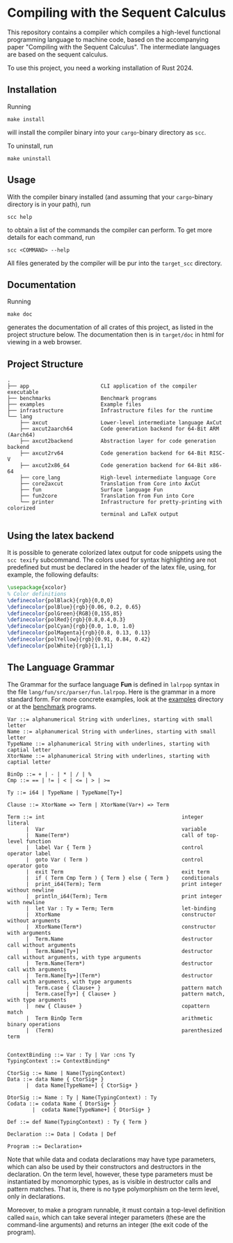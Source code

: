 # Compiling with the Sequent Calculus

This repository contains a compiler which compiles a high-level functional
programming language to machine code, based on the accompanying paper "Compiling
with the Sequent Calculus". The intermediate languages are based on the sequent
calculus.

To use this project, you need a working installation of Rust 2024.

## Installation

Running

```console
make install
```

will install the compiler binary into your `cargo`-binary directory as `scc`.

To uninstall, run

```console
make uninstall
```

## Usage

With the compiler binary installed (and assuming that your `cargo`-binary directory is in your path),
run

```console
scc help
```

to obtain a list of the commands the compiler can perform.
To get more details for each command, run

```console
scc <COMMAND> --help
```

All files generated by the compiler will be pur into the `target_scc` directory.

## Documentation

Running

```console
make doc
```

generates the documentation of all crates of this project, as listed in the project structure below.
The documentation then is in `target/doc` in html for viewing in a web browser.

## Project Structure

```console
.
├── app                       CLI application of the compiler executable
├── benchmarks                Benchmark programs
├── examples                  Example files
├── infrastructure            Infrastructure files for the runtime
└── lang
    ├── axcut                 Lower-level intermediate language AxCut
    ├── axcut2aarch64         Code generation backend for 64-Bit ARM (Aarch64)
    ├── axcut2backend         Abstraction layer for code generation backend
    ├── axcut2rv64            Code generation backend for 64-Bit RISC-V
    ├── axcut2x86_64          Code generation backend for 64-Bit x86-64
    ├── core_lang             High-level intermediate language Core
    ├── core2axcut            Translation from Core into AxCut
    ├── fun                   Surface language Fun
    ├── fun2core              Translation from Fun into Core
    └── printer               Infrastructure for pretty-printing with colorized
                              terminal and LaTeX output
```

## Using the latex backend

It is possible to generate colorized latex output for code snippets using the
`scc texify` subcommand. The colors used for syntax highlighting are not
predefined but must be declared in the header of the latex file, using, for
example, the following defaults:

```latex
\usepackage{xcolor}
% Color definitions
\definecolor{polBlack}{rgb}{0,0,0}
\definecolor{polBlue}{rgb}{0.06, 0.2, 0.65}
\definecolor{polGreen}{RGB}{0,155,85}
\definecolor{polRed}{rgb}{0.8,0.4,0.3}
\definecolor{polCyan}{rgb}{0.0, 1.0, 1.0}
\definecolor{polMagenta}{rgb}{0.8, 0.13, 0.13}
\definecolor{polYellow}{rgb}{0.91, 0.84, 0.42}
\definecolor{polWhite}{rgb}{1,1,1}
```

## The Language Grammar

The Grammar for the surface language **Fun** is defined in `lalrpop` syntax in
the file `lang/fun/src/parser/fun.lalrpop`. Here is the grammar in a more
standard form. For more concrete examples, look at the [examples](./examples) directory
or at the [benchmark](./benchmarks) programs.

```
Var ::= alphanumerical String with underlines, starting with small letter
Name ::= alphanumerical String with underlines, starting with small letter
TypeName ::= alphanumerical String with underlines, starting with captial letter
XtorName ::= alphanumerical String with underlines, starting with captial letter

BinOp ::= + | - | * | / | %
Cmp ::= == | != | < | <= | > | >=

Ty ::= i64 | TypeName | TypeName[Ty+]

Clause ::= XtorName => Term | XtorName(Var+) => Term

Term ::= int                                            integer literal
      |  Var                                            variable
      |  Name(Term*)                                    call of top-level function
      |  label Var { Term }                             control operator label
      |  goto Var ( Term )                              control operator goto
      |  exit Term                                      exit term
      |  if ( Term Cmp Term ) { Term } else { Term }    conditionals
      |  print_i64(Term); Term                          print integer without newline
      |  println_i64(Term); Term                        print integer with newline
      |  let Var : Ty = Term; Term                      let-binding
      |  XtorName                                       constructor without arguments
      |  XtorName(Term*)                                constructor with arguments
      |  Term.Name                                      destructor call without arguments
      |  Term.Name[Ty+]                                 destructor call without arguments, with type arguments
      |  Term.Name(Term*)                               destructor call with arguments
      |  Term.Name[Ty+](Term*)                          destructor call with arguments, with type arguments
      |  Term.case { Clause+ }                          pattern match
      |  Term.case[Ty+] { Clause+ }                     pattern match, with type arguments
      |  new { Clause+ }                                copattern match
      |  Term BinOp Term                                arithmetic binary operations
      |  (Term)                                         parenthesized term


ContextBinding ::= Var : Ty | Var :cns Ty
TypingContext ::= ContextBinding*

CtorSig ::= Name | Name(TypingContext)
Data ::= data Name { CtorSig+ }
      |  data Name[TypeName+] { CtorSig+ }

DtorSig ::= Name : Ty | Name(TypingContext) : Ty
Codata ::= codata Name { DtorSig+ }
        |  codata Name[TypeName+] { DtorSig+ }

Def ::= def Name(TypingContext) : Ty { Term }

Declaration ::= Data | Codata | Def

Program ::= Declaration+
```

Note that while data and codata declarations may have type parameters, which can also be used
by their constructors and destructors in the declaration. On the term level, however, these
type parameters must be instantiated by monomorphic types, as is visible in destructor calls and
pattern matches. That is, there is no type polymorphism on the term level, only in declarations.

Moreover, to make a program runnable, it must contain a top-level definition called `main`, which
can take several integer parameters (these are the command-line arguments) and returns an integer
(the exit code of the program).
